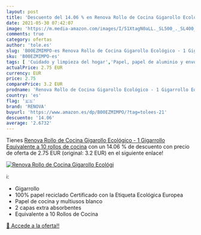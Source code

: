 ```yaml
---
layout: post
title: 'Descuento del 14.06 % en Renova Rollo de Cocina Gigarollo Ecológi'
date: 2021-05-30 07:42:07
image: 'https://m.media-amazon.com/images/I/51XtagN0aLL._SL500_._SL400_.jpg'
comments: true
category: ofertas
author: 'tole.es'
slug: 'B00EZMIMPO-es Renova Rollo de Cocina Gigarollo Ecológico - 1 Gigarrollo...'
sku: 'B00EZMIMPO-es'
tags: [ 'Cuidado y limpieza del hogar','Papel, papel de aluminio y envoltorios','Rollos de papel de cocina','Salud y cuidado personal','renova', ]
actualPrice: 2.75 EUR
currency: EUR
price: 2.75
comparePrice: 3.2 EUR
prodname: 'Renova Rollo de Cocina Gigarollo Ecológico - 1 Gigarrollo Equivalente a 10 rollos de cocina'
country: 'es'
flag: '🇪🇸'
brand: 'RENOVA'
buyurl: 'https://www.amazon.es/dp/B00EZMIMPO/?tag=tolees-21'
descuento: '14.06'
average: '2.6732'
---
```


Tienes [Renova Rollo de Cocina Gigarollo Ecológico - 1 Gigarrollo Equivalente a 10 rollos de cocina](https://www.amazon.es/dp/B00EZMIMPO/?tag=tolees-21) con un 14.06 % de descuento con precio de oferta de 2.75 EUR (original: 3.2 EUR) en el siguiente enlace!

[![Renova Rollo de Cocina Gigarollo Ecológi](https://m.media-amazon.com/images/I/51XtagN0aLL._SL500_._SL400_.jpg)](https://www.amazon.es/dp/B00EZMIMPO/?tag=tolees-21)

ℹ️:

- Gigarrollo
- 100% papel reciclado Certificado con la Etiqueta Ecológica Europea
- Papel de cocina y multiusos blanco
- 2 capas extra absorbentes
- Equivalente a 10 Rollos de Cocina

[🛒 Accede a la oferta!!](https://www.amazon.es/dp/B00EZMIMPO/?tag=tolees-21)
